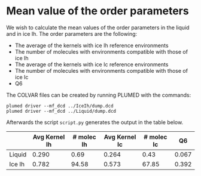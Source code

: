 # Mean value of the order parameters

We wish to calculate the mean values of the order parameters in the liquid and in ice Ih.
The order parameters are the following:

* The average of the kernels with ice Ih reference environments
* The number of molecules with environments compatible with those of ice Ih
* The average of the kernels with ice Ic reference environments
* The number of molecules with environments compatible with those of ice Ic
* Q6

The COLVAR files can be created by running PLUMED with the commands:

```
plumed driver --mf_dcd ../IceIh/dump.dcd
plumed driver --mf_dcd ../Liquid/dump.dcd
```

Afterwards the script ```script.py``` generates the output in the table below.

|               | Avg Kernel Ih | # molec Ih    | Avg Kernel Ic | # molec Ic    | Q6            |
| ------------- | ------------- | ------------- | ------------- | ------------- | ------------- |
| Liquid        | 0.290         | 0.69          | 0.264         | 0.43          | 0.067         |
| Ice Ih        | 0.782         | 94.58         | 0.573         | 67.85         | 0.392         |
